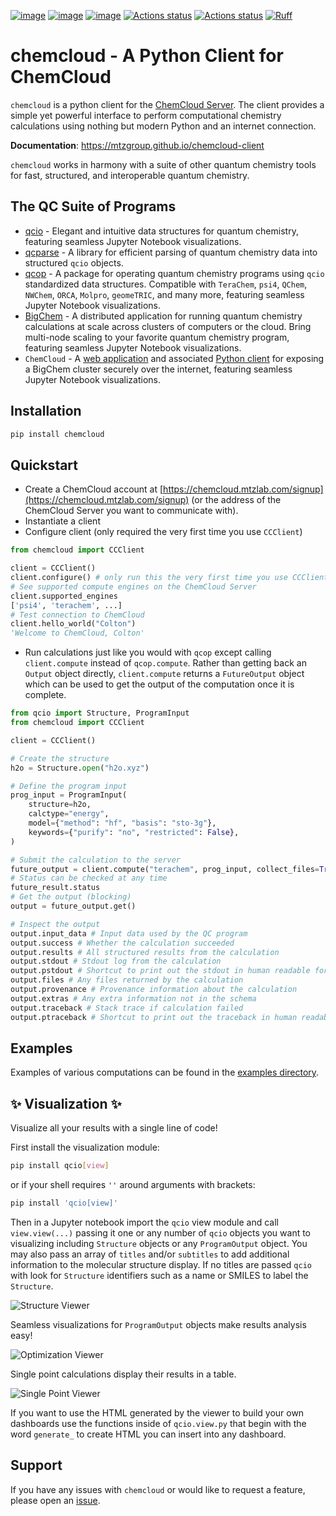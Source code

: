 [![image](https://img.shields.io/pypi/v/chemcloud.svg)](https://pypi.python.org/pypi/chemcloud)
[![image](https://img.shields.io/pypi/l/chemcloud.svg)](https://pypi.python.org/pypi/chemcloud)
[![image](https://img.shields.io/pypi/pyversions/chemcloud.svg)](https://pypi.python.org/pypi/chemcloud)
[![Actions status](https://github.com/mtzgroup/chemcloud-client/workflows/Tests/badge.svg)](https://github.com/mtzgroup/chemcloud-client/actions)
[![Actions status](https://github.com/mtzgroup/chemcloud-client/workflows/Basic%20Code%20Quality/badge.svg)](https://github.com/mtzgroup/chemcloud-client/actions)
[![Ruff](https://img.shields.io/endpoint?url=https://raw.githubusercontent.com/charliermarsh/ruff/main/assets/badge/v1.json)](https://github.com/charliermarsh/ruff)

# chemcloud - A Python Client for ChemCloud

`chemcloud` is a python client for the [ChemCloud Server](https://github.com/mtzgroup/chemcloud-server). The client provides a simple yet powerful interface to perform computational chemistry calculations using nothing but modern Python and an internet connection.

**Documentation**: <https://mtzgroup.github.io/chemcloud-client>

`chemcloud` works in harmony with a suite of other quantum chemistry tools for fast, structured, and interoperable quantum chemistry.

## The QC Suite of Programs

- [qcio](https://github.com/coltonbh/qcio) - Elegant and intuitive data structures for quantum chemistry, featuring seamless Jupyter Notebook visualizations.
- [qcparse](https://github.com/coltonbh/qcparse) - A library for efficient parsing of quantum chemistry data into structured `qcio` objects.
- [qcop](https://github.com/coltonbh/qcop) - A package for operating quantum chemistry programs using `qcio` standardized data structures. Compatible with `TeraChem`, `psi4`, `QChem`, `NWChem`, `ORCA`, `Molpro`, `geomeTRIC`, and many more, featuring seamless Jupyter Notebook visualizations.
- [BigChem](https://github.com/mtzgroup/bigchem) - A distributed application for running quantum chemistry calculations at scale across clusters of computers or the cloud. Bring multi-node scaling to your favorite quantum chemistry program, featuring seamless Jupyter Notebook visualizations.
- `ChemCloud` - A [web application](https://github.com/mtzgroup/chemcloud-server) and associated [Python client](https://github.com/mtzgroup/chemcloud-client) for exposing a BigChem cluster securely over the internet, featuring seamless Jupyter Notebook visualizations.

## Installation

```sh
pip install chemcloud
```

## Quickstart

- Create a ChemCloud account at [https://chemcloud.mtzlab.com/signup](https://chemcloud.mtzlab.com/signup) (or the address of the ChemCloud Server you want to communicate with).
- Instantiate a client
- Configure client (only required the very first time you use `CCClient`)

```python
from chemcloud import CCClient

client = CCClient()
client.configure() # only run this the very first time you use CCClient
# See supported compute engines on the ChemCloud Server
client.supported_engines
['psi4', 'terachem', ...]
# Test connection to ChemCloud
client.hello_world("Colton")
'Welcome to ChemCloud, Colton'
```

- Run calculations just like you would with `qcop` except calling `client.compute` instead of `qcop.compute`. Rather than getting back an `Output` object directly, `client.compute` returns a `FutureOutput` object which can be used to get the output of the computation once it is complete.

```python
from qcio import Structure, ProgramInput
from chemcloud import CCClient

client = CCClient()

# Create the structure
h2o = Structure.open("h2o.xyz")

# Define the program input
prog_input = ProgramInput(
    structure=h2o,
    calctype="energy",
    model={"method": "hf", "basis": "sto-3g"},
    keywords={"purify": "no", "restricted": False},
)

# Submit the calculation to the server
future_output = client.compute("terachem", prog_input, collect_files=True)
# Status can be checked at any time
future_result.status
# Get the output (blocking)
output = future_output.get()

# Inspect the output
output.input_data # Input data used by the QC program
output.success # Whether the calculation succeeded
output.results # All structured results from the calculation
output.stdout # Stdout log from the calculation
output.pstdout # Shortcut to print out the stdout in human readable format
output.files # Any files returned by the calculation
output.provenance # Provenance information about the calculation
output.extras # Any extra information not in the schema
output.traceback # Stack trace if calculation failed
output.ptraceback # Shortcut to print out the traceback in human readable format
```

## Examples

Examples of various computations can be found in the [examples directory](https://github.com/mtzgroup/chemcloud-client/tree/main/examples).

## ✨ Visualization ✨

Visualize all your results with a single line of code!

First install the visualization module:

```sh
pip install qcio[view]
```

or if your shell requires `''` around arguments with brackets:

```sh
pip install 'qcio[view]'
```

Then in a Jupyter notebook import the `qcio` view module and call `view.view(...)` passing it one or any number of `qcio` objects you want to visualizing including `Structure` objects or any `ProgramOutput` object. You may also pass an array of `titles` and/or `subtitles` to add additional information to the molecular structure display. If no titles are passed `qcio` with look for `Structure` identifiers such as a name or SMILES to label the `Structure`.

![Structure Viewer](https://public.coltonhicks.com/assets/qcio/structure_viewer.png)

Seamless visualizations for `ProgramOutput` objects make results analysis easy!

![Optimization Viewer](https://public.coltonhicks.com/assets/qcio/optimization_viewer.png)

Single point calculations display their results in a table.

![Single Point Viewer](https://public.coltonhicks.com/assets/qcio/single_point_viewer.png)

If you want to use the HTML generated by the viewer to build your own dashboards use the functions inside of `qcio.view.py` that begin with the word `generate_` to create HTML you can insert into any dashboard.

## Support

If you have any issues with `chemcloud` or would like to request a feature, please open an [issue](https://github.com/mtzgroup/chemcloud-client/issues).
